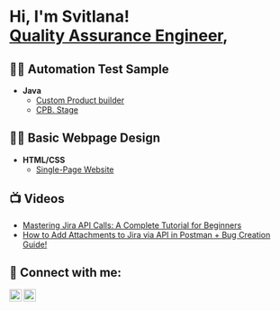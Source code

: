 <h1>Hi, I'm Svitlana! <br/> <a href="https://www.linkedin.com/in/svitlana-shnipova/">Quality Assurance Engineer</a>,</h1>

<h2>👨‍💻 Automation Test Sample</h2>

- <b>Java</b>
  - [Custom Product builder](https://github.com/Shnipova/AutomationTest.git)
  - [CPB. Stage ](https://github.com/Shnipova/framework-testsCPB.git)


<h2>👨‍💻 Basic Webpage Design</h2>

- <b>HTML/CSS</b>
  - [Single-Page Website](https://github.com/Shnipova/Shnipova-page.git)
 
<h2>📺 Videos</h2>

- [Mastering Jira API Calls: A Complete Tutorial for Beginners](https://youtu.be/JRfbORSTBwQ?si=DVTqWJ6v9G-gkTD_)
- [How to Add Attachments to Jira via API in Postman + Bug Creation Guide!](https://youtu.be/8RWkVoDaQQw?si=gxNnQ6JeCAW9gEj1)

<h2> 🤳 Connect with me:</h2>

[<img align="left" alt="JoshMadakor | LinkedIn" width="22px" src="https://cdn.jsdelivr.net/npm/simple-icons@v3/icons/linkedin.svg" />][linkedin]
[<img align="left" alt="JoshMadakor | Instagram" width="22px" src="https://cdn.jsdelivr.net/npm/simple-icons@v3/icons/instagram.svg" />][instagram]


[instagram]: https://www.instagram.com/svet_shnipova/
[linkedin]: https://www.linkedin.com/in/svitlana-shnipova/

